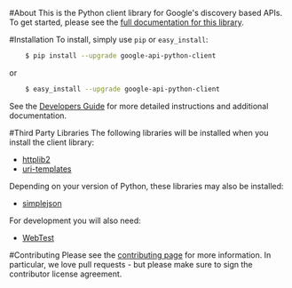 #About
This is the Python client library for Google's discovery based APIs. To get started, please see the [full documentation for this library](http://google.github.io/google-api-python-client).


#Installation
To install, simply use `pip` or `easy_install`:

```bash
    $ pip install --upgrade google-api-python-client
```
or
```bash
    $ easy_install --upgrade google-api-python-client
```

See the [Developers Guide](https://developers.google.com/api-client-library/python/start/get_started) for more detailed instructions and additional documentation.

#Third Party Libraries
The following libraries will be installed when you install the client library:
* [httplib2](https://github.com/jcgregorio/httplib2)
* [uri-templates](https://github.com/uri-templates/uritemplate-py)

Depending on your version of Python, these libraries may also be installed:
* [simplejson](https://pypi.python.org/pypi/simplejson/)

For development you will also need:
* [WebTest](http://pythonpaste.org/webtest/)

#Contributing
Please see the [contributing page](http://google.github.io/google-api-python-client/contributing.html) for more information. In particular, we love pull requests - but please make sure to sign the contributor license agreement.